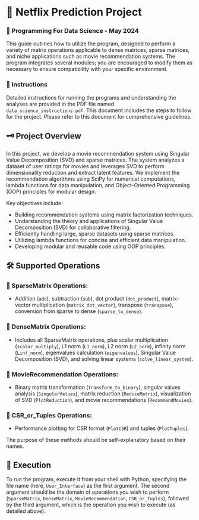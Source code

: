 # 🎥 Netflix Prediction Project

### 📅 Programming For Data Science - May 2024

This guide outlines how to utilize the program, designed to perform a variety of matrix operations applicable to dense matrices, sparse matrices, and niche applications such as movie recommendation systems. The program integrates several modules; you are encouraged to modify them as necessary to ensure compatibility with your specific environment.

### 📄 Instructions

Detailed instructions for running the programs and understanding the analyses are provided in the PDF file named `data_science_instructions.pdf`. This document includes the steps to follow for the project. Please refer to this document for comprehensive guidelines.

## 🗝️ Project Overview

In this project, we develop a movie recommendation system using Singular Value Decomposition (SVD) and sparse matrices. The system analyzes a dataset of user ratings for movies and leverages SVD to perform dimensionality reduction and extract latent features. We implement the recommendation algorithms using SciPy for numerical computations, lambda functions for data manipulation, and Object-Oriented Programming (OOP) principles for modular design.

Key objectives include:
- Building recommendation systems using matrix factorization techniques.
- Understanding the theory and applications of Singular Value Decomposition (SVD) for collaborative filtering.
- Efficiently handling large, sparse datasets using sparse matrices.
- Utilizing lambda functions for concise and efficient data manipulation.
- Developing modular and reusable code using OOP principles.

## 🛠️ Supported Operations

### 🔹 SparseMatrix Operations:
- Addition (`add`), subtraction (`sub`), dot product (`dot_product`), matrix-vector multiplication (`matrix_dot_vector`), transpose (`transpose`), conversion from sparse to dense (`sparse_to_dense`).

### 🔹 DenseMatrix Operations:
- Includes all SparseMatrix operations, plus scalar multiplication (`scalar_multiply`), L1 norm (`L1_norm`), L2 norm (`L2_norm`), infinity norm (`Linf_norm`), eigenvalues calculation (`eigenvalues`), Singular Value Decomposition (SVD), and solving linear systems (`solve_linear_system`).

### 🔹 MovieRecommendation Operations:
- Binary matrix transformation (`Transform_to_binary`), singular values analysis (`SingularValues`), matrix reduction (`ReduceMatrix`), visualization of SVD (`PlotReduction`), and movie recommendations (`RecommendMovies`).

### 🔹 CSR_or_Tuples Operations:
- Performance plotting for CSR format (`PlotCSR`) and tuples (`PlotTuples`).

The purpose of these methods should be self-explanatory based on their names.

## 🚀 Execution

To run the program, execute it from your shell with Python, specifying the file name (here, `User_Interface`) as the first argument. The second argument should be the domain of operations you wish to perform (`SparseMatrix`, `DenseMatrix`, `MovieRecommendation`, `CSR_or_Tuples`), followed by the third argument, which is the operation you wish to execute (as detailed above).

